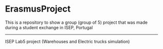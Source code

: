 # ErasmusProject

This is a repository to show a group (group of 5) project that was made during a student exchange in ISEP, Portugal


---------------------------------------------------------------------------------------------------------------------

ISEP Lab5  project (Warehouses and Electric trucks simulation)
